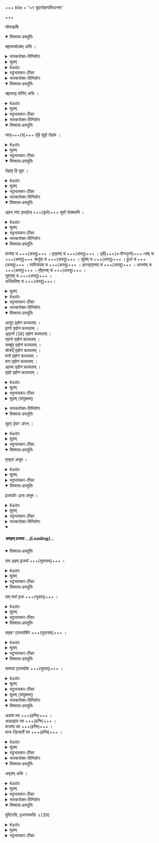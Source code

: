 +++
title = "०९ यूपारोहणाभिधानम्"

+++

 सोमऋषिः

<details open><summary>विश्वास-प्रस्तुतिः</summary>

ख्ष॒त्रस्योल्ब॑म् असि ।  
</details>
<details><summary>भास्करोक्त-विनियोगः</summary>

1यजमानं तार्प्यं घृताक्तं वस्त्रं परिधापयति - क्षत्रस्येति ॥ 
</details>
<details><summary>मूलम्</summary>

ख्ष॒त्रस्योल्ब॑म्+++(=जरायुर्)+++ असि ।  
</details>
<details><summary>Keith</summary>

Thou art the caul of the kingly class.
</details>
<details><summary>भट्टभास्कर-टीका</summary>

केचित्तरुत्वचं तार्प्यमाहुः । **क्षत्रस्य** धनस्य शरीरलक्षणस्य **उल्बं** रक्षाधिकरणस्थानीयं वा परिवासस्त्वमसि ॥
</details>
<details><summary>भास्करोक्त-विनियोगः</summary>

2दर्भमयं पत्नीं - क्षत्रस्येति ॥ 
</details>
<details open><summary>विश्वास-प्रस्तुतिः</summary>

ख्ष॒त्रस्य॒ योनि॑र् असि ।  
</details>
<details><summary>Keith</summary>

thou art the womb of the kingly class
</details>
<details><summary>मूलम्</summary>

ख्ष॒त्रस्य॒ योनि॑रसि ।  
</details>
<details><summary>भट्टभास्कर-टीका</summary>

क्षत्रस्य धनस्य योनिः कारणमसि । दर्भमूलत्वाद्धनसाधनानां कर्मणाम् ॥
</details>
<details><summary>भास्करोक्त-विनियोगः</summary>

3जायामामन्त्रयते - जाये इति ॥ 
</details>
<details open><summary>विश्वास-प्रस्तुतिः</summary>

जाय॒+++(य्)+++ एहि॒ सुवो॒ रोहा॑व ।  
</details>
<details><summary>Keith</summary>

O wife, come hither to the heaven; let us two mount!
</details>
<details><summary>मूलम्</summary>

जाय॒ एहि॒ सुवो॒ रोहा॑व ।  
</details>
<details><summary>भट्टभास्कर-टीका</summary>

हे जाये एह्यागच्छ सुवः स्वर्गं स्वर्गहेतुं निश्रेणिं रोहाव त्वञ्चाहञ्च किं रोहावेति । 'चादिलोपे विभाषा' इति तिङन्तस्य निघातप्रतिषेधः । 'स्वरो रोहतौ छन्दसि' इत्युत्वम् ॥
</details>
<details open><summary>विश्वास-प्रस्तुतिः</summary>

रोहा॑व॒ हि सुवः॑ ।  
</details>
<details><summary>Keith</summary>

Yes, let us two mount the heaven; 
</details>
<details><summary>मूलम्</summary>

रोहा॑व॒ हि सुवः॑ ।  
</details>
<details><summary>भट्टभास्कर-टीका</summary>

4जाया पतिभ्यामा[पतिं प्रत्या]ह - रोहाव इति ॥ एवं भवत्या[त्वा] रोहाव सुवरावाम् । हिशब्दो यस्मादर्थे । यस्मात्सुवः तस्माद्रोहाव इति । अपदात्परत्वान्न निहन्यते, हियोगाच्च ॥
</details>
<details><summary>भास्करोक्त-विनियोगः</summary>

5यजमान आह - अहमिति ॥ 
</details>
<details open><summary>विश्वास-प्रस्तुतिः</summary>

अ॒हन् ना॑व् उ॒भयो॒स् +++(कृते)+++ सुवो॑ रोख्ष्यामि ।  
</details>
<details><summary>Keith</summary>

I will mount the heaven for us both.
</details>
<details><summary>मूलम्</summary>

अ॒हन्ना॑वु॒भयो॒स्सुवो॑ रोख्ष्यामि ।  
</details>
<details><summary>भट्टभास्कर-टीका</summary>

तर्हि नौ आवयोरुभयोरहं सुवो रोक्ष्यामि । पूर्ववदुत्वम् ॥
</details>
<details><summary>भास्करोक्त-विनियोगः</summary>

6वाजप्रसवीया द्वादश स्रुवाहुतीर्जुहोति - वाजश्चेत्यादि ॥ 
</details>
<details open><summary>विश्वास-प्रस्तुतिः</summary>

वाज॑श् च  +++(अस्तु)+++  ।
प्र॒स॒वश् च॑  +++(अस्तु)+++  ।
अ॒पि॒+++(←पौनःपुन्ये)+++-जश् च॑   +++(अस्तु)+++
क्रतु॑श् च  +++(अस्तु)+++ ।
सुव॑श् च    +++(अस्तु)+++  ।
मू॒र्धा च॑  +++(अस्तु)+++  ।
व्यश्ञि॑यश् च   +++(अस्तु)+++  ।
अ॒न्त्या॒य॒नश् च॑  +++(अस्तु)+++  ।
अन्त्य॑श् च    +++(अस्तु)+++ ।
भौ॒व॒नश् च॑  +++(अस्तु)+++  ।  
भुव॑न॒श् च  +++(अस्तु)+++ ।   
अधि॑पतिश् च  +++(अस्तु)+++।  
</details>
<details><summary>मूलम्</summary>

वाज॑श्च  +++(अस्तु)+++  ।
प्रस॒वश्च॑  +++(अस्तु)+++  ।
अ॒पि॒जश्च॑   +++(अस्तु)+++
क्रतु॑श्च  +++(अस्तु)+++ ।
सुव॑श्च    +++(अस्तु)+++  ।
मू॒र्धा च॑  +++(अस्तु)+++  ।
व्यश्ञि॑यश्+++(=व्य्-अश्नाय हितः [रात्री])+++ च   +++(अस्तु)+++  ।
अ॒न्त्या॒य॒नश् +++(मासः)+++ च॑  +++(अस्तु)+++  ।
अन्त्य॑श् +++(संवत्सरः)+++ च    +++(अस्तु)+++ ।
भौ॒व॒नश् च॑  +++(अस्तु)+++  ।  
भुव॑न॒श्+++(←भवत्य् अस्माद् इति)+++ च  +++(अस्तु)+++ ।   
अधि॑पतिश् च  +++(अस्तु)+++।
</details>
<details><summary>Keith</summary>

Strength, instigation, the later born, inspiration, heaven, the head, the Vyaśniya, the offspring of the last, the last, the offspring of being, being, the overlord.
</details>
<details><summary>भट्टभास्कर-टीका</summary>

प्राजापत्यास् सर्वाः ; तस्य सर्वमयत्वात् ।  
वाजोन्नम् ।  
प्रसवस्तस्योत्पत्तिः अनुज्ञा वा । थाथादिनोत्तरपदान्तोदात्तत्वम् ।  
अपिजः तस्यैव पुनःपुनरुत्पत्तिः । 'अन्येषामपि दृश्यते' इति डः ।  
क्रतुस्सङ्कल्पः भोगादिविषयः, यागो वा ।  
सुवरादित्यः तस्योत्पत्तौ हेतुः ।  
मूर्धा अहः ; प्रथमोपलब्धेः प्राधान्यात् ।  
**व्यश्नियः** रात्रिः विविधमन्नं व्याप्तिर्वा व्यश्नः तत्र साधुः व्यश्नियः सर्वपरिणामहेतुत्वात् ।  
**आन्त्यायनः** मासः, रविगत्योः अन्ते भवे अयने अन्त्ये ; तयोरपत्यस्थानीयत्वात् ।  
संवत्सरो वा **अन्त्यः** ; सर्वमासान्तभवत्वात् । तस्यापत्यस्थानीयो मास आन्त्यायनः । नडादिर्द्रष्टव्यः । अन्तशब्दाद्वा गर्गादियञन्तात् 'यञिञोश्च' इति फक् ।  
**अन्त्यस्** संवत्सरः मासानामन्ते भवः ।  
**भौवनः** प्रजापतिः ; भुवनात् विश्वोपादानादुत्त्पन्नत्त्वात् ।  
भवत्यस्माद्विश्वम् इति **भुवनः** । औणादिकः क्युन्प्रत्ययः ।  
**आधिपतिः** ततोप्यधिको विश्वस्य पतिः विश्वाधिको देवः । एते वाजादयो मम सन्तु इति शेषः ॥
</details>
<details><summary>भास्करोक्त-विनियोगः</summary>

7-16दशभिः कल्पै रोहति - आयुर्यज्ञेनेति ॥ 
</details>
<details open><summary>विश्वास-प्रस्तुतिः</summary>

आयु॑र् य॒ज्ञेन॑ कल्पताम् ।  
प्रा॒णो य॒ज्ञेन॑ कल्पताम् ।  
अ॒पा॒नो [38] य॒ज्ञेन॑ कल्पताम् ।  
व्या॒नो य॒ज्ञेन॑ कल्पताम् ।  
चख्षु॑र् य॒ज्ञेन॑ कल्पताम् ।  
श्रोत्र॑य्ँ य॒ज्ञेन॑ कल्पताम् ।  
मनो॑ य॒ज्ञेन॑ कल्पताम्  ।  
वाग् य॒ज्ञेन॑ कल्पताम्  ।  
आ॒त्मा य॒ज्ञेन॑ कल्पताम्  ।  
य॒ज्ञो य॒ज्ञेन॑ कल्पताम्  ।  
</details>
<details><summary>Keith</summary>

May life accord with the sacrifice, may expiration accord with the sacrifice, may inspiration accord with the sacrifice [1], may cross-breathing accord with the sacrifice, may eye accord with the sacrifice, may ear accord with the sacrifice, may mind accord with the sacrifice, may the body accord with the sacrifice, may the sacrifice accord with the sacrifice.
</details>
<details><summary>मूलम्</summary>

आयु॑र्य॒ज्ञेन॑ कल्पताम् ।  
प्रा॒णो य॒ज्ञेन॑ कल्पताम् ।  
अ॒पा॒नो [38] य॒ज्ञेन॑ कल्पताम् ।  
व्या॒नो य॒ज्ञेन॑ कल्पताम् ।  
चख्षु॑र्य॒ज्ञेन॑ कल्पताम् ।  
श्रोत्र॑य्ँय॒ज्ञेन॑ कल्पताम् ।  
मनो॑ य॒ज्ञेन॑ कल्पताम्  ।  
वाग्य॒ज्ञेन॑ कल्पताम्  ।  
आ॒त्मा य॒ज्ञेन॑ कल्पताम्  ।  
य॒ज्ञो य॒ज्ञेन॑ कल्पताम्  ।  
</details>
<details><summary>भट्टभास्कर-टीका</summary>

आयुर्जीवनमन्नं वा । तद् **यज्ञेनानेन कल्पतां** मम सम्पद्यतां यथाश्रुतं भूयात् । प्राणादीनां कल्पनं स्वकार्यकरणसामर्थ्यम् । पदानि व्याख्यातानि । यज्ञस्य कल्पनं अविच्छेदेन प्रवर्तनम् ॥
</details>
<details><summary>मूलम् (संयुक्तम्)</summary>

सुव॑र्दे॒वाꣳ अ॑गन्मा॒मृता॑ अभूम प्र॒जाप॑तेᳶ प्र॒जा अ॑भूम॒ सम॒हम्प्र॒जया॒ सम्मया᳚ प्र॒जा </details>
<details><summary>भास्करोक्त-विनियोगः</summary>

17आरुह्य बाहू उद्गृह्णाति - सुवरिति ॥ 
</details>
<details open><summary>विश्वास-प्रस्तुतिः</summary>

सुव॑र् दे॒वाꣳ अ॑गन् ।  
</details>
<details><summary>Keith</summary>

We have come to the heaven, to the gods; 
</details>
<details><summary>मूलम्</summary>

सुव॑र्दे॒वाꣳ अ॑गन् ।  
</details>
<details><summary>भट्टभास्कर-टीका</summary>

सुवः स्वर्गं देवांश्च तत्रस्थान् सर्वान् अगन्म गतवन्तो वयम् । 'अस्मदो द्वयोश्च' इत्येकस्मिन् बहुवचनम् । अनेन निश्रेण्यारोहेन स्वर्गं देवांश्च प्राप्ता वयमिति । छान्दसो भविष्यति लङ् । अनेनारोहणेन स्वर्गं देवांश्च गमिष्यामो वयमिति । 'आशंसायां भूतवच्च' इति वा भविष्यति भूतप्रत्ययः । सांहितिकौ रुत्वानुनासिकौ ।  
</details>
<details open><summary>विश्वास-प्रस्तुतिः</summary>

मा॒मृता॑ अभूम ।  
</details>
<details><summary>Keith</summary>

we have become immortal; 
</details>
<details><summary>मूलम्</summary>

मा॒मृता॑ अभूम ।  
</details>
<details><summary>भट्टभास्कर-टीका</summary>

अमृता अमरणा अभूम भविष्यामो वा । 'न ञो जरमर' इत्युत्तरपदाद्युत्तम् ।  
</details>
<details open><summary>विश्वास-प्रस्तुतिः</summary>

प्र॒जाप॑तेᳶ प्र॒जा अ॑भूम ।  
</details>
<details><summary>Keith</summary>

we have become the offspring of Prajapati.
</details>
<details><summary>मूलम्</summary>

प्र॒जाप॑तेᳶ प्र॒जा अ॑भूम ।  
</details>
<details><summary>भट्टभास्कर-टीका</summary>

प्रजापतेः सर्वस्य पितुः प्रजा अभूम।  
वयं सम्प्रति प्रजास्सञ्जाताः ; प्रजाकार्यकरत्वात् ।  
पूर्वमप्रजा इति भावः ।  
'पत्यावैश्वर्ये' इति प्रजापतौ पूर्वपदप्रकृतिस्वरत्वम् ॥

  - ससाधनां क्रियामुपसर्ग आहेति योग्यभूतगमनक्रियोपस्थानात् प्रजया सङ्गसीयेति लाभादेवमुक्तम् ॥
</details>
<details><summary>भास्करोक्त-विनियोगः</summary>

18इमं लोकं प्रत्यवेक्षते -   समहमिति ॥ 
</details>
<div class="js_include" includetitle="false" newlevelforh1="5" unfilled url="/vedAH_yajuH/taittirIyam/sArasvata-vibhAgaH/saMhitA/yajuH/sarva-prastutiH/1/6_aiShTika-yAjamAnAdi/06_AhavanIyopasthAnAdimantrAH/samaham_prajayA.md">
<details open><summary><h5>समहम् प्रजया ...{Loading}...</h5></summary>
<details open><summary>विश्वास-प्रस्तुतिः</summary>

सम् अ॒हम् प्र॒जया᳚  +++(भूयासम्)+++  ।
</details>
<details><summary>Keith</summary>

May I be united with offspring,
</details>
<details><summary>मूलम्</summary>

सम॒हम्प्र॒जया᳚  +++(भूयासम्)+++  ।
</details>
<details><summary>भट्टभास्कर-टीका</summary>

ससाधनां क्रियामुपसर्ग आह । सा 'सं ज्योतिषाभूवम्' इति मन्त्रान्तरेऽनन्तरप्रकृतत्वात्भवतिक्रियेति विज्ञायते, गमनक्रिया वा । अहं प्रजया सम्भूयासम्, सङ्गंसीय वा ।

___________

ससाधनां क्रियामुपसर्ग आह । अहं प्रजया अपत्यादिना सङ्गच्छेय । 
</details>
<details open><summary>विश्वास-प्रस्तुतिः</summary>

सम् मया᳚ प्र॒जा  +++(भूयात्)+++ ।
</details>
<details><summary>Keith</summary>

offspring with me.
</details>
<details><summary>मूलम्</summary>

सम्मया᳚ प्र॒जा  +++(भूयात्)+++ ।
</details>
<details><summary>भट्टभास्कर-टीका</summary>

प्रजा च मया सह सम्भूयात्, सङ्गंसीष्ट वा ।
__________
प्रजा मया सञ्जच्छताम् । 
</details>
<details open><summary>विश्वास-प्रस्तुतिः</summary>

सम॒हꣳ रा॒यस्पोषे॑ण  +++(भूयासम्)+++  ।
</details>
<details><summary>Keith</summary>

May I be united with increase of wealth,
</details>
<details><summary>मूलम्</summary>

सम॒हꣳ रा॒यस्पोषे॑ण  +++(भूयासम्)+++  ।
</details>
<details><summary>भट्टभास्कर-टीका</summary>

रायो धनस्य क्षेत्रपश्वादेः पोषेण पुष्ट्याहं सम्भूयासं, सङ्गंसीय वा ।
_______________
तथा रायो धनस्य पोषेणाहं सञ्गच्छेय । 
</details>
<details open><summary>विश्वास-प्रस्तुतिः</summary>

सम्मया॑ रा॒यस्पोषः॑   +++(भूयात्)+++  ।
</details>
<details><summary>Keith</summary>

increase of wealth with me.
</details>
<details><summary>मूलम्</summary>

सम्मया॑ रा॒यस्पोषः॑   +++(भूयात्)+++  ।
</details>
<details><summary>भट्टभास्कर-टीका</summary>

रायस्पोषश्च मया सह सम्भूयात् सङ्गंसीष्ट वा ॥
_____________
रायश्च पोषश्च मया सङ्गच्छताम् । रायो विभक्त्युदात्तत्वं सत्वं चोक्तम् ॥
</details>
</details>
</div>
<details><summary>मूलम् (संयुक्तम्)</summary>

अन्ना॑य त्वा॒ऽन्नाद्या॑य त्वा॒ वाजा॑य त्वा वाजजि॒त्यायै᳚ त्वा॒ऽमृत॑मसि॒ पुष्टि॑रसि प्र॒जन॑नमसि ॥
</details>
<details><summary>भास्करोक्त-विनियोगः</summary>

19-22 यजमानमासपुटैर् घ्नन्ति ऋत्विजः - अन्नाय त्वेत्यादिभिः ॥ प्राच्यादिषु अध्वर्युब्रह्महोत्रुद्गातारः ।  
</details>
<details open><summary>विश्वास-प्रस्तुतिः</summary>

अन्ना॑य त्वा  +++(हन्मि)+++ ।  
अन्नाद्या॑य त्वा  +++(हन्मि)+++ ।  
वाजा॑य त्वा  +++(हन्मि)+++ ।  
वाज-जि॒त्यायै᳚ त्वा  +++(हन्मि)+++ ।  
</details>
<details><summary>Keith</summary>

For food thee!  
For proper food thee!  
For strength thee!  
For the conquering of strength thee!
</details>
<details><summary>मूलम्</summary>

अन्ना॑य त्वा  +++(हन्मि)+++ ।  
अन्नाद्या॑य त्वा  +++(हन्मि)+++ ।  
वाजा॑य त्वा  +++(हन्मि)+++ ।  
वाजजि॒त्यायै᳚ त्वा  +++(हन्मि)+++ ।  
</details>
<details><summary>भट्टभास्कर-टीका</summary>

अन्नाय अन्नार्थं अन्नं तव स्यादिति, त्वामहं हन्मीति शेषः । हननं ताडनम् । अन्नाद्यं अन्नादनसामर्थ्यम् । छान्दसो यत् । वाजः सङ्ग्रामसामर्थ्यम् । अन्नमेव वा । वाजयित्या सङ्ग्रामे विजयः । अन्नविजयो वा । छान्दसः क्यप् । व्यत्ययेनान्तोदात्तत्वम् पित्त्वस्य वा तुगर्थत्वात् ॥
</details>
<details><summary>भास्करोक्त-विनियोगः</summary>

23दक्षिणं पादं हिरण्य उपावहरति - अमृतमिति ॥ 
</details>
<details open><summary>विश्वास-प्रस्तुतिः</summary>

अमृत॑म् असि ।  
</details>
<details><summary>Keith</summary>

Thou art ambrosia, 
</details>
<details><summary>मूलम्</summary>

अमृत॑मसि ।  
</details>
<details><summary>भट्टभास्कर-टीका</summary>

अमृतममरणहेतुस्त्वमसि ॥
</details>
<details><summary>भास्करोक्त-विनियोगः</summary>

24सयं बस्ताजिने - पुष्टिरिति ॥ 
</details>
<details open><summary>विश्वास-प्रस्तुतिः</summary>

पुष्टि॑रसि, प्र॒जन॑नमसि ॥ [39]
</details>
<details><summary>Keith</summary>

thou art prospering, thou art begetting.
</details>
<details><summary>मूलम्</summary>

पुष्टि॑रसि प्र॒जन॑नमसि ॥ [39]
</details>
<details><summary>भट्टभास्कर-टीका</summary>

पुष्टिः पुष्टिहेतुः असि । प्रजननं प्रजहेतुरसि ॥

इति सप्तमे नवमोनुवाकः ॥  
</details>

